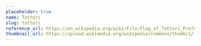 ```yaml
---
placeholder: true
name: Tottori
slug: tottori
reference_url: https://en.wikipedia.org/wiki/File:Flag_of_Tottori_Prefecture.svg
thumbnail_url: https://upload.wikimedia.org/wikipedia/commons/thumb/1/1c/Flag_of_Tottori_Prefecture.svg/120px-Flag_of_Tottori_Prefecture.svg.png
---
```

